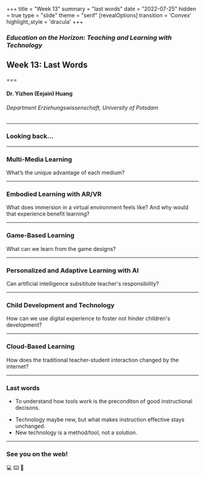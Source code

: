 +++
title = "Week 13"
summary = "last words"
date = "2022-07-25"
hidden = true
type = "slide"
theme = "serif"
[revealOptions]
transition = 'Convex'
highlight_style = 'dracula'
+++

### *Education on the Horizon: Teaching and Learning with Technology*
## Week 13: Last Words
===
#### Dr. Yizhen (Eejain) Huang
###### Department Erziehungswissenschaft, University of Potsdam


---
### Looking back...

---
### Multi-Media Learning
What’s the unique advantage of each medium?

---
### Embodied Learning with AR/VR
What does immersion in a virtual environment feels like? And why would that experience benefit learning?

---
###  Game-Based Learning
What can we learn from the game designs?

---
###  Personalized and Adaptive Learning with AI
Can artificial intelligence subsititute teacher's responsibility?

---
###  Child Development and Technology
How can we use digital experience to foster not hinder children's development?

---
###  Cloud-Based Learning
How does the traditional teacher-student interaction changed by the internet?

<!-- these are pretty big questions, cannot be answered with an absolute statement, but at least you might have some ideas now how to approach these issues -->

---
###  Last words
- To understand how tools work is the preconditon of good instructional decisons.
<!-- that's why we have intensive demo and surveying many different technologies -->
- Technology maybe new, but what makes instruction effective stays unchanged.
- New technology is a method/tool, not a solution.
<!-- - on the flip side, technology isn't everything, it helps but not determines good instruction -->

---
###  See you on the web!
💻 ⌨️ 🐁

<!-- ###  Critism
Essay-scoring engines don’t actually analyze the quality of writing. They’re trained on sets of hundreds of example essays to recognize patterns that correlate with higher or lower human-assigned grades.  -->


<!-- --- -->
<!-- ###  One size doesn't fit all -->
<!-- [The end of average](https://www.youtube.com/watch?v=4eBmyttcfU4) -->

<!-- ---
###  Differentiated Instruction
- Modify instruction in light of student difference
- Acknowledge the individual needs, preference, background of students

---
###  What to differentiate?
- Content: when students start at different places in the curriculum and may proceed at different paces.
- Process: preference of different sensory module
- Product: different assignments and evaluation methods
- Learning environment: ecological factors 

---
###  What does technology do to differentiate?
- Self-directed approach: provides oppurtunity for students to choose freely
- Boolean approach: based on existing decision tree (e.g., age group)
- Model-based approach: AI and big data 

---
###  Example 1: self-directed + decision tree
[A site to learn about US government](https://bensguide.gpo.gov/)

---
###  Example 2: decision tree + big data
- [adaptive learning](https://domoscio.com/en/domoscio-spark-2/) -->